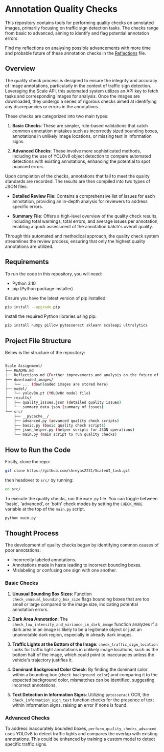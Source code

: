 # Annotation Quality Checks

This repository contains tools for performing quality checks on annotated images, primarily focusing on traffic sign detection tasks. The checks range from basic to advanced, aiming to identify and flag potential annotation errors.

Find my reflections on analysing possible advancements with more time and probable future of these annotation checks in the [Reflections](./Reflections.md) file.

## Overview

The quality check process is designed to ensure the integrity and accuracy of image annotations, particularly in the context of traffic sign detection. Leveraging the Scale API, this automated system utilizes an API key to fetch tasks and corresponding images for analysis. Once the images are downloaded, they undergo a series of rigorous checks aimed at identifying any discrepancies or errors in the annotations.

These checks are categorized into two main types:

1. **Basic Checks**: These are simpler, rule-based validations that catch common annotation mistakes such as incorrectly sized bounding boxes, annotations in unlikely image locations, or missing text in information signs.

2. **Advanced Checks**: These involve more sophisticated methods, including the use of YOLOv8 object detection to compare automated detections with existing annotations, enhancing the potential to spot nuanced errors.

Upon completion of the checks, annotations that fail to meet the quality standards are recorded. The results are then compiled into two types of JSON files:

- **Detailed Review File**: Contains a comprehensive list of issues for each annotation, providing an in-depth analysis for reviewers to address specific errors.

- **Summary File**: Offers a high-level overview of the quality check results, including total warnings, total errors, and average issues per annotation, enabling a quick assessment of the annotation batch's overall quality.

Through this automated and methodical approach, the quality check system streamlines the review process, ensuring that only the highest quality annotations are utilized.

## Requirements

To run the code in this repository, you will need:

- Python 3.10
- pip (Python package installer)

Ensure you have the latest version of pip installed:

```bash
pip install --upgrade pip

```

Install the required Python libraries using pip:

```bash
pip install numpy pillow pytesseract sklearn scaleapi ultralytics

```

## Project File Structure

Below is the structure of the repository:

```sh

Scale Assignment/
├── README.md
├── Reflections.md (Further improvements and analysis on the future of annotation checks)
├── downloaded_images/
│   └── ... (downloaded images are stored here)
├── model/
│   └── yolov8n.pt (YOLOv8n model file)
├── results/
│   ├── quality_issues.json (detailed quality issues)
│   └── summary_data.json (summary of issues)
└── src/
    ├── __pycache__/
    ├── advanced.py (advanced quality check scripts)
    ├── basic.py (basic quality check scripts)
    ├── json_helper.py (helper scripts for JSON operations)
    └── main.py (main script to run quality checks)
```

## How to Run the Code

Firstly, clone the repo:

```bash
git clone https://github.com/shreyas2231/ScaleAI_task.git

```

then headover to `src/` by running:

```bash
cd src/

```

To execute the quality checks, run the `main.py` file. You can toggle between 'basic', 'advanced', or 'both' check modes by setting the `CHECK_MODE` variable at the top of the `main.py` script.

```bash
python main.py

```

## Thought Process

The development of quality checks began by identifying common causes of poor annotations:

- Incorrectly labeled annotations.
- Annotations made in haste leading to incorrect bounding boxes.
- Mislabeling or confusing one sign with one another.

### Basic Checks

1. **Unusual Bounding Box Sizes**: Function `check_unusual_bounding_box_size` flags bounding boxes that are too small or large compared to the image size, indicating potential annotation errors.

2. **Dark Area Annotation**: The `check_low_intensity_and_variance_in_dark_image` function analyzes if a dark area in an image is likely to be a legitimate object or just an unannotable dark region, especially in already dark images.

3. **Traffic Lights at the Bottom of the Image**: `check_traffic_sign_location` looks for traffic light annotations in unlikely image locations, such as the bottom half of the image, which could point to inaccuracies unless the vehicle's trajectory justifies it.

4. **Dominant Background Color Check**: By finding the dominant color within a bounding box (`check_background_color`) and comparing it to the expected background color, mismatches can be identified, suggesting incorrect annotations.

5. **Text Detection in Information Signs**: Utilizing `pytesseract` OCR, the `check_information_sign_text` function checks for the presence of text within information signs, raising an error if none is found.

### Advanced Checks

To address inaccurately bounded boxes, `perform_quality_checks_advanced` uses YOLOv8 to detect traffic lights and compares the overlap with existing annotations. This could be enhanced by training a custom model to detect specific traffic signs.
